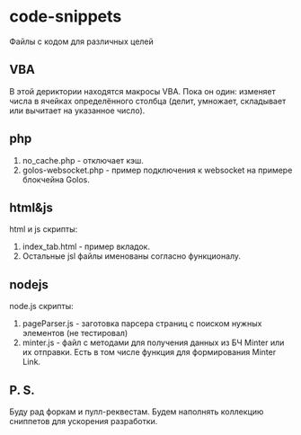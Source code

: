 # code-snippets
 Файлы с кодом для различных целей

## VBA
В этой дериктории находятся макросы VBA. Пока он один: изменяет числа в ячейках определённого столбца (делит, умножает, складывает или вычитает на указанное число).

## php
1. no_cache.php - отключает кэш.
2. golos-websocket.php - пример подключения к websocket на примере блокчейна Golos.

## html&js
html и js скрипты:
1. index_tab.html - пример вкладок.
2. Остальные jsl файлы именованы согласно функционалу.

## nodejs
node.js скрипты:
1. pageParser.js - заготовка парсера страниц с поиском нужных элементов (не тестировал)
2. minter.js - файл с методами для получения данных из БЧ Minter или их отправки. Есть в том числе функция для формирования Minter Link.

## P. S.
Буду рад форкам и пулл-реквестам. Будем наполнять коллекцию сниппетов для ускорения разработки.